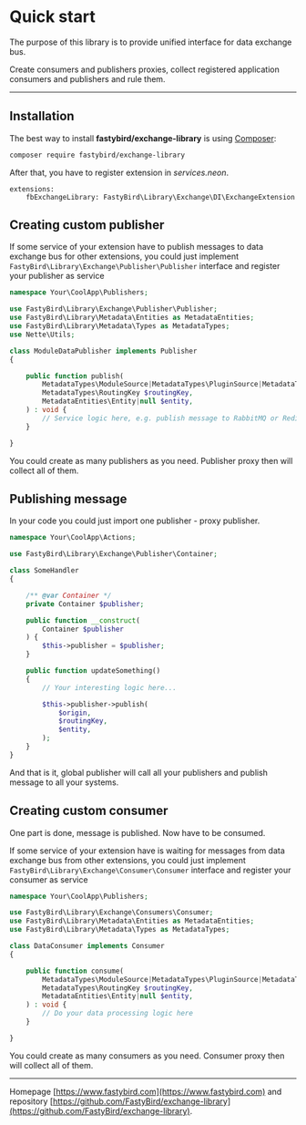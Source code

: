 # Quick start

The purpose of this library is to provide unified interface for data exchange bus.

Create consumers and publishers proxies, collect registered application consumers and publishers and rule them.

***

## Installation

The best way to install **fastybird/exchange-library** is using [Composer](http://getcomposer.org/):

```sh
composer require fastybird/exchange-library
```

After that, you have to register extension in *services.neon*.

```neon
extensions:
    fbExchangeLibrary: FastyBird\Library\Exchange\DI\ExchangeExtension
```

## Creating custom publisher

If some service of your extension have to publish messages to data exchange bus for other extensions, you could just
implement `FastyBird\Library\Exchange\Publisher\Publisher` interface and register your publisher as service

```php
namespace Your\CoolApp\Publishers;

use FastyBird\Library\Exchange\Publisher\Publisher;
use FastyBird\Library\Metadata\Entities as MetadataEntities;
use FastyBird\Library\Metadata\Types as MetadataTypes;
use Nette\Utils;

class ModuleDataPublisher implements Publisher
{

    public function publish(
        MetadataTypes\ModuleSource|MetadataTypes\PluginSource|MetadataTypes\ConnectorSource $source,
        MetadataTypes\RoutingKey $routingKey,
        MetadataEntities\Entity|null $entity,
    ) : void {
        // Service logic here, e.g. publish message to RabbitMQ or Redis etc. 
    }

}
```

You could create as many publishers as you need. Publisher proxy then will collect all of them.

## Publishing message

In your code you could just import one publisher - proxy publisher.

```php
namespace Your\CoolApp\Actions;

use FastyBird\Library\Exchange\Publisher\Container;

class SomeHandler
{

    /** @var Container */
    private Container $publisher;

    public function __construct(
        Container $publisher
    ) {
        $this->publisher = $publisher;
    }

    public function updateSomething()
    {
        // Your interesting logic here...

        $this->publisher->publish(
            $origin,
            $routingKey,
            $entity,
        );
    }
}
```

And that is it, global publisher will call all your publishers and publish message to all your systems.

## Creating custom consumer

One part is done, message is published. Now have to be consumed.

If some service of your extension have is waiting for messages from data exchange bus from other extensions, you could just
implement `FastyBird\Library\Exchange\Consumer\Consumer` interface and register your consumer as service

```php
namespace Your\CoolApp\Publishers;

use FastyBird\Library\Exchange\Consumers\Consumer;
use FastyBird\Library\Metadata\Entities as MetadataEntities;
use FastyBird\Library\Metadata\Types as MetadataTypes;

class DataConsumer implements Consumer
{

    public function consume(
        MetadataTypes\ModuleSource|MetadataTypes\PluginSource|MetadataTypes\ConnectorSource $source,
        MetadataTypes\RoutingKey $routingKey,
        MetadataEntities\Entity|null $entity,
    ) : void {
        // Do your data processing logic here 
    }

}
```

You could create as many consumers as you need. Consumer proxy then will collect all of them.

***
Homepage [https://www.fastybird.com](https://www.fastybird.com) and
repository [https://github.com/FastyBird/exchange-library](https://github.com/FastyBird/exchange-library).
